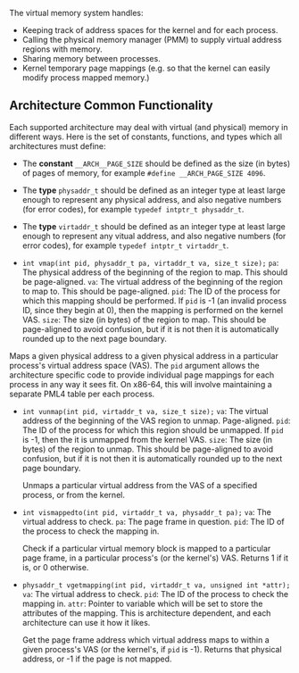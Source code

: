 The virtual memory system handles:

 - Keeping track of address spaces for the kernel and for each process.
 - Calling the physical memory manager (PMM) to supply virtual address regions with memory.
 - Sharing memory between processes.
 - Kernel temporary page mappings (e.g. so that the kernel can easily modify process mapped memory.)

## Architecture Common Functionality

Each supported architecture may deal with virtual (and physical) memory in different ways. Here is the set of constants, functions, and types which all architectures must define:

 - The **constant** `__ARCH__PAGE_SIZE` should be defined as the size (in bytes) of pages of memory, for example `#define __ARCH_PAGE_SIZE 4096`.
 - The **type** `physaddr_t` should be defined as an integer type at least large enough to represent any physical address, and also negative numbers (for error codes), for example `typedef intptr_t physaddr_t`.
 - The **type** `virtaddr_t` should be defined as an integer type at least large enough to represent any vitual address, and also negative numbers (for error codes), for example `typedef intptr_t virtaddr_t`.
   
 -  `int vmap(int pid, physaddr_t pa, virtaddr_t va, size_t size);` 
   `pa`: The physical address of the beginning of the region to map. This should be page-aligned.
   `va`: The virtual address of the beginning of the region to map to. This should be page-aligned.
   `pid`: The ID of the process for which this mapping should be performed. If `pid` is -1 (an invalid process ID, since they begin at 0), then the mapping is performed on the kernel VAS.
   `size`: The size (in bytes) of the region to map. This should be page-aligned to avoid confusion, but if it is not then it is automatically rounded up to the next page boundary.
   
   Maps a given physical address to a given physical address in a particular process's virtual address space (VAS). The `pid` argument allows the architecture specific code to provide individual page mappings for each process in any way it sees fit. On x86-64, this will involve maintaining a separate PML4 table per each process.
   
 - `int vunmap(int pid, virtaddr_t va, size_t size);`
   `va`: The virtual address of the beginning of the VAS region to unmap. Page-aligned.
   `pid`: The ID of the process for which this region should be unmapped. If `pid` is -1, then the it is unmapped from the kernel VAS.
   `size`: The size (in bytes) of the region to unmap. This should be page-aligned to avoid confusion, but if it is not then it is automatically rounded up to the next page boundary.
   
   Unmaps a particular virtual address from the VAS of a specified process, or from the kernel.
   
 - `int vismappedto(int pid, virtaddr_t va, physaddr_t pa);`
   `va`: The virtual address to check.
   `pa`: The page frame in question.
   `pid`: The ID of the process to check the mapping in. 
   
   Check if a particular virtual memory block is mapped to a particular page frame, in a particular process's (or the kernel's) VAS. Returns 1 if it is, or 0 otherwise.

 - `physaddr_t vgetmapping(int pid, virtaddr_t va, unsigned int *attr);`
   `va`: The virtual address to check.
   `pid`: The ID of the process to check the mapping in.
   `attr`: Pointer to variable which will be set to store the attributes of the mapping. This is architecture dependent, and each architecture can use it how it likes.
   
   Get the page frame address which virtual address maps to within a given process's VAS (or the kernel's, if `pid` is -1). Returns that physical address, or -1 if the page is not mapped.